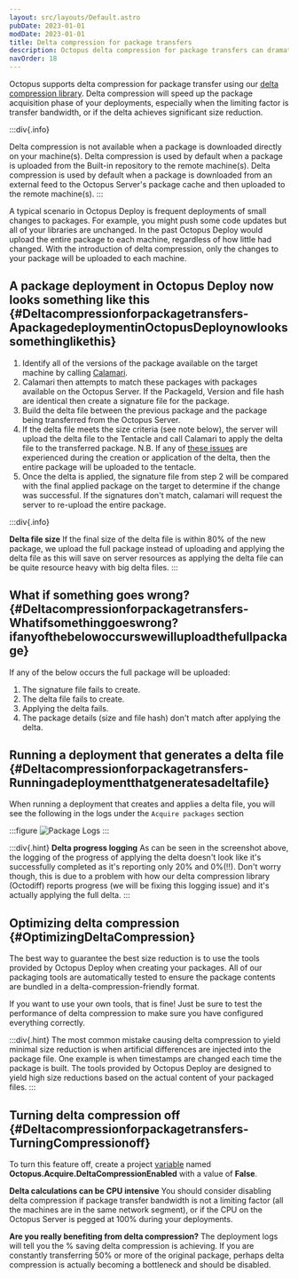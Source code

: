 ```yaml
---
layout: src/layouts/Default.astro
pubDate: 2023-01-01
modDate: 2023-01-01
title: Delta compression for package transfers
description: Octopus delta compression for package transfers can dramatically reduce the time for package acquisition during deployment.
navOrder: 18
---
```


Octopus supports delta compression for package transfer using our [delta compression library](https://github.com/OctopusDeploy/Octodiff). Delta compression will speed up the package acquisition phase of your deployments, especially when the limiting factor is transfer bandwidth, or if the delta achieves significant size reduction.

:::div{.info}

Delta compression is not available when a package is downloaded directly on your machine(s).
Delta compression is used by default when a package is uploaded from the Built-in repository to the remote machine(s).
Delta compression is used by default when a package is downloaded from an external feed to the Octopus Server's package cache and then uploaded to the remote machine(s).
:::

A typical scenario in Octopus Deploy is frequent deployments of small changes to packages. For example, you might push some code updates but all of your libraries are unchanged. In the past Octopus Deploy would upload the entire package to each machine, regardless of how little had changed. With the introduction of delta compression, only the changes to your package will be uploaded to each machine.

## A package deployment in Octopus Deploy now looks something like this {#Deltacompressionforpackagetransfers-ApackagedeploymentinOctopusDeploynowlookssomethinglikethis}

1. Identify all of the versions of the package available on the target machine by calling [Calamari](https://octopus.com/blog/calamari).
2. Calamari then attempts to match these packages with packages available on the Octopus Server. If the PackageId, Version and file hash are identical then create a signature file for the package.
3. Build the delta file between the previous package and the package being transferred from the Octopus Server. 
4. If the delta file meets the size criteria (see note below), the server will upload the delta file to the Tentacle and call Calamari to apply the delta file to the transferred package. N.B. If any of [these issues](#Deltacompressionforpackagetransfers-Whatifsomethinggoeswrong?ifanyofthebelowoccurswewilluploadthefullpackage) are experienced during the creation or application of the delta, then the entire package will be uploaded to the tentacle.
5. Once the delta is applied, the signature file from step 2 will be compared with the final applied package on the target to determine if the change was successful. If the signatures don't match, calamari will request the server to re-upload the entire package.

:::div{.info}

**Delta file size**
If the final size of the delta file is within 80% of the new package, we upload the full package instead of uploading and applying the delta file as this will save on server resources as applying the delta file can be quite resource heavy with big delta files.
:::

## What if something goes wrong? {#Deltacompressionforpackagetransfers-Whatifsomethinggoeswrong?ifanyofthebelowoccurswewilluploadthefullpackage}

If any of the below occurs the full package will be uploaded:

1. The signature file fails to create.
2. The delta file fails to create.
3. Applying the delta fails.
4. The package details (size and file hash) don't match after applying the delta.

## Running a deployment that generates a delta file {#Deltacompressionforpackagetransfers-Runningadeploymentthatgeneratesadeltafile}

When running a deployment that creates and applies a delta file, you will see the following in the logs under the `Acquire packages` section

:::figure
![Package Logs](/docs/img/deployments/packages/images/package-logs.png)
:::

:::div{.hint}
**Delta progress logging**
As can be seen in the screenshot above, the logging of the progress of applying the delta doesn't look like it's successfully completed as it's reporting only 20% and 0%(!!). Don't worry though, this is due to a problem with how our delta compression library (Octodiff) reports progress (we will be fixing this logging issue) and it's actually applying the full delta.
:::

## Optimizing delta compression {#OptimizingDeltaCompression}

The best way to guarantee the best size reduction is to use the tools provided by Octopus Deploy when creating your packages. All of our packaging tools are automatically tested to ensure the package contents are bundled in a delta-compression-friendly format.

If you want to use your own tools, that is fine! Just be sure to test the performance of delta compression to make sure you have configured everything correctly.

:::div{.hint}
The most common mistake causing delta compression to yield minimal size reduction is when artificial differences are injected into the package file. One example is when timestamps are changed each time the package is built. The tools provided by Octopus Deploy are designed to yield high size reductions based on the actual content of your packaged files.
:::

## Turning delta compression off {#Deltacompressionforpackagetransfers-TurningCompressionoff}

To turn this feature off, create a project [variable](/docs/projects/variables) named **Octopus.Acquire.DeltaCompressionEnabled** with a value of **False**.

**Delta calculations can be CPU intensive**
You should consider disabling delta compression if package transfer bandwidth is not a limiting factor (all the machines are in the same network segment), or if the CPU on the Octopus Server is pegged at 100% during your deployments.

**Are you really benefiting from delta compression?**
The deployment logs will tell you the % saving delta compression is achieving. If you are constantly transferring 50% or more of the original package, perhaps delta compression is actually becoming a bottleneck and should be disabled.
